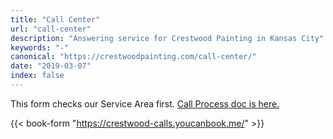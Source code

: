 ```yaml
---
title: "Call Center"
url: "call-center"
description: "Answering service for Crestwood Painting in Kansas City"
keywords: "-"
canonical: "https://crestwoodpainting.com/call-center/"
date: "2019-03-07"
index: false
---
```


This form checks our Service Area first. [Call Process doc is here.](https://docs.google.com/document/d/1j5gPx6kVtl_gkfapzGskIU8tIlr10r358tKhUD0_1-A/edit#heading=h.e45b82fw8x54)

{{< book-form "https://crestwood-calls.youcanbook.me/" >}} 
